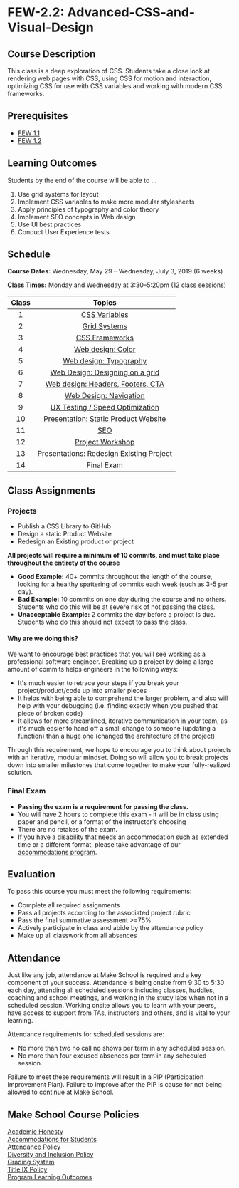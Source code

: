 # FEW-2.2: Advanced-CSS-and-Visual-Design

## Course Description

This class is a deep exploration of CSS. Students take a close look at rendering web pages with CSS, using CSS for motion and interaction, optimizing CSS for use with CSS variables and working with modern CSS frameworks. 


## Prerequisites

- [FEW 1.1](https://github.com/Make-School-Courses/FEW-1.1-Web-Foundations)
- [FEW 1.2](https://github.com/Make-School-Courses/FEW-1.2-JavaScript-Foundations)

## Learning Outcomes

Students by the end of the course will be able to ...

1. Use grid systems for layout
1. Implement CSS variables to make more modular stylesheets
1. Apply principles of typography and color theory
1. Implement SEO concepts in Web design
1. Use UI best practices 
1. Conduct User Experience tests

## Schedule

**Course Dates:** Wednesday, May 29 – Wednesday, July 3, 2019 (6 weeks)

**Class Times:** Monday and Wednesday at 3:30–5:20pm (12 class sessions)

| Class  |                 Topics                  |
|:-----:|:---------------------------------------:|
|  1 |                           [CSS Variables]() |
|  2 |                        [Grid Systems]() |
|  3 |                        [CSS Frameworks ]() |
|  4 |                       [Web design: Color]() |
|  5 |                       [Web design: Typography]() |
|  6 |                       [Web Design: Designing on a grid]() |
|  7 |                       [Web design: Headers, Footers, CTA]() |
|  8 |                       [Web Design: Navigation]() |
|  9 |                       [UX Testing / Speed Optimization]() |
| 10 |                       [Presentation: Static Product Website]() |
| 11 |                       [SEO]() |  
| 12 |                       [Project Workshop]() |
| 13 |                       Presentations: Redesign Existing Project |
| 14 |                       Final Exam |

## Class Assignments

### Projects

- Publish a CSS Library to GitHub
- Design a static Product Website 
- Redesign an Existing product or project

**All projects will require a minimum of 10 commits, and must take place throughout the entirety of the course**

- **Good Example:** 40+ commits throughout the length of the course, looking for a healthy spattering of commits each week (such as 3-5 per day).
- **Bad Example:** 10 commits on one day during the course and no others. Students who do this will be at severe risk of not passing the class.
- **Unacceptable Example:** 2 commits the day before a project is due. Students who do this should not expect to pass the class. 

#### Why are we doing this?

We want to encourage best practices that you will see working as a professional software engineer. Breaking up a project by doing a large amount of commits helps engineers in the following ways:

- It's much easier to retrace your steps if you break your project/product/code up into smaller pieces
- It helps with being able to comprehend the larger problem, and also will help with your debugging (i.e. finding exactly when you pushed that piece of broken code)
- It allows for more streamlined, iterative communication in your team, as it's much easier to hand off a small change to someone (updating a function) than a huge one (changed the architecture of the project)

Through this requirement, we hope to encourage you to think about projects with an iterative, modular mindset. Doing so will allow you to break projects down into smaller milestones that come together to make your fully-realized solution.

### Final Exam

-  **Passing the exam is a requirement for passing the class.**
- You will have 2 hours to complete this exam - it will be in class using paper and pencil, or a format of the instructor's choosing
- There are no retakes of the exam.
- If you have a disability that needs an accommodation such as extended time or a different format, please take advantage of our [accommodations program](make.sc/disability-policy).

## Evaluation

To pass this course you must meet the following requirements:

- Complete all required assignments 
- Pass all projects according to the associated project rubric
- Pass the final summative assessment >=75%
- Actively participate in class and abide by the attendance policy
- Make up all classwork from all absences

## Attendance
Just like any job, attendance at Make School is required and a key component of your success. Attendance is being onsite from 9:30 to 5:30 each day, attending all scheduled sessions including classes, huddles, coaching and school meetings, and working in the study labs when not in a scheduled session. Working onsite allows you to learn with your peers, have access to support from TAs, instructors and others, and is vital to your learning.

Attendance requirements for scheduled sessions are:
- No more than two no call no shows per term in any scheduled session.
- No more than four excused absences per term in any scheduled session.

Failure to meet these requirements will result in a PIP (Participation Improvement Plan).  Failure to improve after the PIP is cause for not being allowed to continue at Make School. 


## Make School Course Policies

[Academic Honesty](https://make.sc/academic-honesty)<br>
[Accommodations for Students](https://make.sc/accommodations-for-students)<br>
[Attendance Policy](https://make.sc/attendance-policy)  
[Diversity and Inclusion Policy](https://make.sc/diversity-and-inclusion-policy)<br>
[Grading System](https://make.sc/grading-system)
<br>
[Title IX Policy](https://make.sc/title-ix-policy)<br>
[Program Learning Outcomes](https://make.sc/program-learning-outcomes)